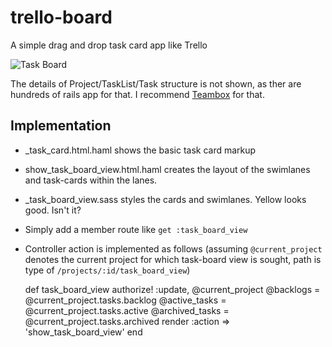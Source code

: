 trello-board
============

A simple drag and drop task card app like Trello

![Task Board](https://dl.dropbox.com/u/27153018/trello-board-1.png)

The details of Project/TaskList/Task structure is not shown, as ther are hundreds of rails app for that. I recommend [Teambox](https://github.com/teambox/teambox) for that. 

Implementation
--

- _task_card.html.haml shows the basic task card markup
- show_task_board_view.html.haml creates the layout of the swimlanes and task-cards within the lanes.
- _task_board_view.sass styles the cards and swimlanes. Yellow looks good. Isn't it?
- Simply add a member route like 
    `get :task_board_view`
- Controller action is implemented as follows (assuming `@current_project` denotes the current project for which task-board view is sought, path is type of `/projects/:id/task_board_view`) 

    def task_board_view
        authorize! :update, @current_project
        @backlogs = @current_project.tasks.backlog
        @active_tasks = @current_project.tasks.active
        @archived_tasks = @current_project.tasks.archived
        render :action => 'show_task_board_view'
    end
